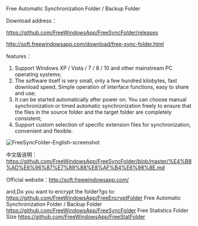 Free Automatic Synchronization Folder / Backup Folder

Download address：

https://github.com/FreeWindowsApp/FreeSyncFolder/releases

http://soft.freewindowsapp.com/download/free-sync-folder.html

features：
1. Support Windows XP / Vista / 7 / 8 / 10 and other mainstream PC operating systems;
2. The software itself is very small, only a few hundred kilobytes, fast download speed, Simple operation of interface functions, easy to share and use;
3. It can be started automatically after power on. You can choose manual synchronization or timed automatic synchronization freely to ensure that the files in the source folder and the target folder are completely consistent;
4. Support custom selection of specific extension files for synchronization, convenient and flexible.


![FreeSyncFolder-English-screenshot](https://user-images.githubusercontent.com/58068964/99370152-459f4b80-28f8-11eb-9873-07a0aafaaef6.png)


中文版说明：
https://github.com/FreeWindowsApp/FreeSyncFolder/blob/master/%E4%B8%AD%E6%96%87%E7%89%88%E8%AF%B4%E6%98%8E.md

Official website：http://soft.freewindowsapp.com/

and,Do you want to encrypt the folder?go to: https://github.com/FreeWindowsApp/FreeEncryptFolder
Free Automatic Synchronization Folder / Backup Folder  https://github.com/FreeWindowsApp/FreeSyncFolder
Free Statistics Folder Size  https://github.com/FreeWindowsApp/FreeStatFolder
